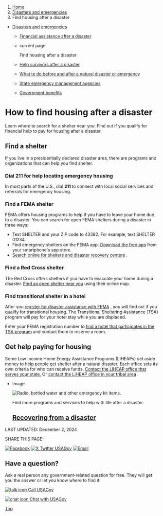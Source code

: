 1. [Home](/)
2. [Disasters and emergencies](/disasters-and-emergencies)
3. Find housing after a disaster

* [Disasters and emergencies](/disasters-and-emergencies)
  + [Financial assistance after a disaster](/disaster-financial-help)
  + current page

    Find housing after a disaster
  + [Help survivors after a disaster](/help-disaster-survivors)
  + [What to do before and after a natural disaster or emergency](https://www.ready.gov/)
  + [State emergency management agencies](/state-emergency-management)
  + [Government benefits](/benefits)

How to find housing after a disaster
====================================

Learn where to search for a shelter near you. Find out if you qualify for financial help to pay for housing after a disaster.

**Find a shelter**
------------------

If you live in a presidentially declared disaster area, there are programs and organizations that can help you find shelter.

### Dial 211 for help locating emergency housing

In most parts of the U.S., dial
**211**
to connect with local social services and referrals for emergency housing.

### Find a FEMA shelter

FEMA offers housing programs to help if you have to leave your home due to a disaster. You can search for open FEMA shelters during a disaster in three ways:

* Text SHELTER and your ZIP code to 43362. For example, text SHELTER 01234.
* Find emergency shelters on the FEMA app.
  [Download the free app](https://www.fema.gov/about/news-multimedia/mobile-products)
  from your smartphone's app store.
* [Search online for shelters and disaster recovery centers](https://www.disasterassistance.gov/information/immediate-needs/emergency-shelter)
  .

### Find a Red Cross shelter

The Red Cross offers shelters if you have to evacuate your home during a disaster.
[Find an open shelter near you](https://www.redcross.org/get-help/disaster-relief-and-recovery-services/find-an-open-shelter.html)
using their online map.

### Find transitional shelter in a hotel

After you
[register for disaster assistance with FEMA](https://www.disasterassistance.gov/)
, you will find out if you qualify for transitional housing. The Transitional Sheltering Assistance (TSA) program will pay for your hotel stay while you are displaced.

Enter your FEMA registration number to
[find a hotel that participates in the TSA program](https://www.femaevachotels.com/)
and contact them to reserve a room.

**Get help paying for housing**
-------------------------------

Some Low Income Home Energy Assistance Programs (LIHEAPs) set aside money to help people get shelter after a natural disaster. Each office sets its own criteria for who can receive funds.
[Contact the LIHEAP office that serves your state.](https://www.acf.hhs.gov/ocs/map/liheap-map-state-and-territory-contact-listing)
Or
[contact the LIHEAP office in your tribal area](https://www.acf.hhs.gov/ocs/map/liheap-map-tribal-contact-listing)
.

* Image

  ![Radio, bottled water and other emergency kit items.](https://www.usa.gov/s3/files/styles/large/public/2023-01/Banner_img_Natural_disasters_en.png?itok=IbCLeXiY)

  Find more programs and services to help with life after a disaster.

  [Recovering from a disaster](/disaster)
  ---------------------------------------

LAST UPDATED:
December 2, 2024

SHARE THIS PAGE:

[![Facebook](/themes/custom/usagov/images/social-media-icons/Facebook_Icon.svg)](https://www.facebook.com/sharer/sharer.php?u=https://www.usa.gov/disaster-housing-shelter&v=3)
[![X Twitter USAGov](/themes/custom/usagov/images/social-media-icons/X_Twitter_Icon.svg?version=2)](https://twitter.com/intent/tweet?source=webclient&text=https://www.usa.gov/disaster-housing-shelter)
[![Email](/themes/custom/usagov/images/social-media-icons/Email_Icon.svg?version=2)](mailto:?subject=https://www.usa.gov/disaster-housing-shelter)

Have a question?
----------------

Ask a real person any government-related question for free. They will get you the answer or let you know where to find it.

[![talk icon](/themes/custom/usagov/images/ICONS_talk.png)
Call USAGov](/phone)

[![chat icon](/themes/custom/usagov/images/ICONS_chat.png)
Chat with USAGov](/chat)

[Top](#main-content)